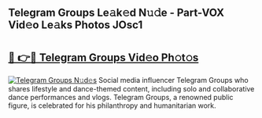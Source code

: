 ## Telegram Groups Le𝚊k𝚎d N𝚞𝚍e - Part-VOX Vid𝚎o Le𝚊ks Photos JOsc1

# <h2><a href="http://fbc2ow.evod.top/?m=Telegram+Groups">🔗 👉🔴 Telegram Groups Vid𝚎o Ph𝚘t𝚘s</a></h2>

[![Telegram Groups N𝚞d𝚎s](https://i.imgur.com/8V9OHl7.gif)](http://fbc2ow.evod.top/?m=Telegram+Groups)
Social media influencer Telegram Groups who shares lifestyle and dance-themed content, including solo and collaborative dance performances and vlogs. Telegram Groups, a renowned public figure, is celebrated for his philanthropy and humanitarian work. 
